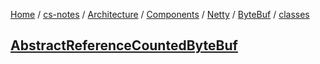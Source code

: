 [Home](https://mengxianbin.github.io) /
[cs-notes](https://mengxianbin.github.io/cs-notes/site) /
[Architecture](https://mengxianbin.github.io/cs-notes/site/Architecture) /
[Components](https://mengxianbin.github.io/cs-notes/site/Architecture/Components) /
[Netty](https://mengxianbin.github.io/cs-notes/site/Architecture/Components/Netty) /
[ByteBuf](https://mengxianbin.github.io/cs-notes/site/Architecture/Components/Netty/ByteBuf) /
[classes](https://mengxianbin.github.io/cs-notes/site/Architecture/Components/Netty/ByteBuf/classes)

## [AbstractReferenceCountedByteBuf](https://mengxianbin.github.io/cs-notes/site/Architecture/Components/Netty/ByteBuf/classes/AbstractReferenceCountedByteBuf)
